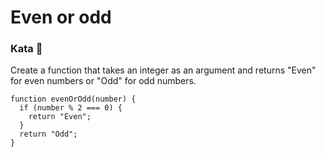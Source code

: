 # Even or odd

### Kata 🥋

Create a function that takes an integer as an argument and returns "Even" for even numbers or "Odd" for odd numbers.

    function evenOrOdd(number) {
      if (number % 2 === 0) {
        return "Even";
      }
      return "Odd";
    }
